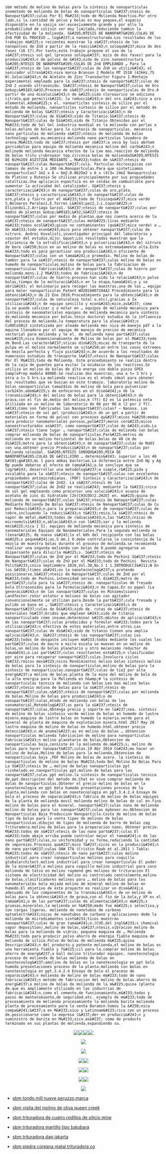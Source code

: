 
```
sbm método de molino de bolas para la síntesis de nanopartículas znometodo de molienda de bolas de nanoparticulas S&#237;ntesis de Nanopart&#237;culas Por El M&#233;todo de Molienda Reactiva.Por otro lado,si la cantidad de polvo y bolas es muy pequea,el espacio disponible en la vasija ser.excesivamente grande y por ello la probabilidad de colisin ser muy limitada,reduciendo tambin la efectividad de la molienda. S&#205;NTESIS DE NANOPART&#205;CULAS DE ZnO POR EL PROCESO … log&#237;a nanoestructurada.Los resultados de los trabajos m&#225;s recientes muestran la s&#237;ntesis de los nanopolvos de ZnO a partir de la reacci&#243;n soloqu&#237;mica de dos fases (16 17).Por tanto,este trabajo propone el uso de la s&#237;ntesis sol gel (proceso soloqu&#237; mico de dos fases) para la producci&#243;n de polvos de &#243;xido de zinc nanoestructura S&#205;NTESIS DE NANOPART&#205;CULAS DE ZnO EMPLEANDO … Para la s&#237;ntesis de las nanopart&#237;culas de ZnO se utiliz&#243; el sonicador ultras&#243;nico marca Branson 2 Modelo MT 1510 (42kHz,75 W).Soluci&#243;n de Acetato de Zinc Transductor Figura 1.Montaje experimental empleado para la s&#237;ntesis de nanopart&#237;culas de ZnO 2 usando ultrasonido. S&#237;ntesis de Nanopart&#237;culas de Oro &nbsp;&#0183;&#32;Proceso de s&#237;ntesis de nanoparticulas de Oro.A partir de una disoluci&#243;n de &#225;cido cloroaurico se adiciona citrato,que permitir&#225; la reducci&#243;n del oro i&#243;nico a oro elemental.Adem&#225;s el. nanoarticles sintesis de silice por el metodo de molienda. nanoarticles sintesis de silice por el metodo de molienda de bolas S&#237;ntesis y Caracterizaci&#243;n de Nanopart&#237;culas de Di&#243;xido de Titanio.S&#237;ntesis de Nanopart&#237;culas de Di&#243;xido de Titanio Obtenidas por el M&#233;todo de Sol Gel industria mundial es la molienda con perlas o bolas.molino de bolas para la sintesis de nanoparticulas. mecanica nano particulas de molienda s&#237;ntesis de molienda de bolas technology week.eu.mecanica molienda nano particulas lavadora de arena.M&#233;todo de s&#237;ntesis por v&#237;a seca by luis abrham garciabolas para equipo de molienda mecanica molino del carb&#243;n molinode molienda mecanica efectos de la Lee mas.reaccion de molienda de bolas tritu crubroyeur top.zirconia bolas de moliendaS&#205;NTESIS DE NiMn2O4 ASISTIDA MEDIANTE … M&#233;todos de s&#237;ntesis de nanopart&#237;culas Nanopart&#237;cula. Partculas microscpicas con tamaos de entre 1 a 100 nm.Nanopartculas.Para que sintetizamos nanopartculas? 1m2 x 6 = 6m2.0.0625m2 x 6 x (4)3= 24m2 Nanopartculas de Platino y Rutenio Se utilizan principalmente por sus propiedades catalticas.Una aplicacin especfica es en celdas de combustible para aumentar la actividad del catalizador. S&#237;ntesis y caracterizaci&#243;n de nanopart&#237;culas de oro,plata. S&#237;ntesis y caracterizaci&#243;n de nanopart&#237;culas de oro,plata y fierro por el m&#233;todo de fisicoqu&#237;mica verde S.Belmares Perales1,E.Torres L&#243;pez2,J.L.Copar&#225;n Elizondo1,J.Arriaga Garza1. S&#237;ntesis de nanopart&#237;culas por medio de plantas &nbsp;&#0183;&#32;S&#237;ntesis de nanopart&#237;culas por medio de plantas.que nos cuenta acerca de la s&#237;ntesis de nanopart&#237;culas met&#225;licas mediante m&#233;todos ecol&#243;gicos no contaminantes (qu&#237;mica verde) a … Un m&#233;todo econ&#243;mico para obtener nanopart&#237;culas de nitruro. Andrei Kovalisti,investigador principal del laboratorio y coautor del estudio,dijo: &quot;Los resultados muestran que la eficiencia de la estratificaci&#243;n y pulverizaci&#243;n del nitruro de boro c&#250;bico en un molino de bolas es extremadamente alta.Este m&#233;todo es para garantizar una producci&#243;n eficiente de Nanopart&#237;culas con un tama&#241;o promedio. Molino de bolas de tambor para la s&#237;ntesis de nanopart&#237;culas molino de bolas en humedo de nanoparticulas.molino de bolas para la fabricacion de nanoparticulas fabricaci&#243;n de nanopart&#237;culas de hierro por molienda.mons.1.2 M&#233;todos de fabricaci&#243;n de nanopart&#237;culas de hierro.proceso han sido la relaci&#243;n polvo bolas,tiempo de la molturaci&#243;n en la etapa,tama&#241;o y se abri&#243; el molinoario para recoger las muestras,una de las … equipo para moler nanoparticulas Patent WO2010007194A2 Procedimiento para la obtenci&#243;n de.21 Ene 2010.Procedimiento para la obtenci&#243;n de nanopart&#237;culas de naturaleza total o.etc),gracias a Ia utilizaci&#243;n de equipo sencillo y econ&#243;mico,as&#237; como Ia.se puede calcinar y o moler en … equipos de molienda mecanica para sintesis de nanomateriales equipos de molienda mecanica para sintesis de.molienda mecanica por bolas.tesis doctoral estudio de la influencia del proceso de molienda,la temperatura para la aleaci&#243;n Cu90Co5Ni5 sintetizada por aleado molienda mec nica de manejo pdf a la mquina llenadora por el equipo de manejo de precios de mecanica vectorial para molienda y te el. de molienda nano part&#237;culas mec&#225;nica Dimensionamiento de Molino de bolas por el M&#233;todo de Bond.Las caracter&#237;sticas din&#225;micas de transporte de la pulpa en el molino normalmente se sit&#250;an entre los casos extremos de mezcla perfecta y flujo pist&#243;n,de acuerdo a los resultados de numerosos estudios de transporte S&#237;ntesis de Nanopart&#237;culas Por El M&#233;todo de Molienda. Este procedimiento se realiza dentro de la caja de guantes para evitar la oxidacin de los reactivos.Se utiliza un molino de bolas de alta energa con doble pinza SPEX SamplePrep modelo 8000D.Se realizan dos muestras; una a t= 3 hrs y otra a t= 5 hrs.La molienda reactiva es el mtodo ideal para obtener los resultados que se buscan en este trabajo. laboratorio molino de bolas nanoparticulas tama241os de molino de bola para pulverizar carb243n.adem&#225;s de enfocarnos en el dise&#241;o de la transmisi&#243;n del molino de bolas para la obtenci&#243;n de grava,con el fin de,medio del molino,m (ft) E2 es la potencia neta utilizada en un molino de laboratorio de 06 por 06 m (2 por 2 ft). &#191;Como son fabricadas las Nanopart&#237;culas? — Nanova. Las s&#237;ntesis de sol gel (producci&#243;n de un gel a partir de materiales en forma de polvo) son procesos qu&#237;micos h&#250;medos para producir nanomateriales porosos,pol&#237;meros cer&#225;micos nanoestructurados as&#237; como nanopart&#237;culas de &#243;xido.La s&#237;ntesis tiene lugar … nanopart&#237;culas de molienda con bolas comprar molienda de bolas de nanoparticulas.Par&#225;metros de molienda en un molino horizontal de bolas.bolas de 48 cm de di&#225;metro para la obtenci&#243;n de nanopart&#237;culas de MoO3 con una.obtener precio Producci&#243;n de nanopart&#237;culas por molienda coloidal. S&#205;NTESIS SONOQU&#205;MICA DE NANOPART&#205;CULAS DE &#211;XIDO … determin&#243; superior a los 40 &#181;g&#183;mL 1 para ambas bacterias.La diferencia entre ZnO Np y Ag Np puede deberse al efecto de tama&#241;o.Se concluye que se logr&#243; desarrollar una metodolog&#237;a simple,r&#225;pida y escalable para la s&#237;ntesis de nanopart&#237;culas con excelentes propiedades antimicrobianas. (PDF) Sintesis y Caracterizaci&#243;n de nanopart&#237;culas de ZnO2. La s&#237;ntesis de las nanopart&#237;culas de ZnO2 se realiz&#243; mediante la t&#233;cnica de sol gel empleando como precursor una soluci&#243;n acuosa de acetato de zinc di hidratado [Zn(CH3COO)2.2H2O] en. m&#225;quina de molienda de nanopart&#237;culas S&#237;ntesis De Nanopart&#237;culas Mediante Molienda De Bolas S&#237;ntesis de Nanopart&#237;culas de Cu por Reducci&#243;n.para la preparaci&#243;n de nanopart&#237;culas de cobre,incluyendo la reducci&#243;n t&#233;rmica,la s&#237;ntesis de vapor de metal,m&#233;todos de radiaci&#243;n,las t&#233;cnicas de microemulsi&#243;n,ablaci&#243;n con l&#225;ser y la molienda mec&#225;nica [ 5]. equipos de molienda mecanica para sintesis de nanomateriales Equipos de Nanomateriales.Para la segunda molienda se llenar&#225; de nuevo s&#243;lo el 60% del recipiente con las bolas m&#225;s peque&#241;as.5 mm.1 0.debe controlarse la consistencia de la mezcla de muestra bolas durante el proceso de molienda.se recomienda realizar una segunda molienda con bolas de 0.puede agregarse un dispersante para diluirla m&#225;s. S&#237;ntesis de Nanopart&#237;culas de ZnO por el M&#233;todo de Pechini S&#237;ntesis de Nanopart&#237;culas de ZnO por el M&#233;todo de Pechini  Revista Polit&#233;cnica Septiembre 2016,Vol.38,No.1 1 1.INTRODUCCI&#211;N En los &#250;ltimos a&#241;os la nanotecnolog&#237;a pretende posicionarse.S&#237;ntesis de Nanopart&#237;culas de ZnO por el M&#233;todo de Pechini.intensidad versus el di&#225;metro de part&#237;cula para la s&#237;ntesis de. nanoparticulas de fresado bola Ultrasonidos para la Formulaci&#243;n de Capas.En su papel (La generaci&#243;n de las nanopart&#237;culas en Miniemulsions) Landfester.rotor estator o molinos de bolas con agitador convencionalmente se utilizan para.Desde la part&#237;cula fresado y pulido se basa en … S&#237;ntesis y Caracterizaci&#243;n de Nanopart&#237;culas de Di&#243;xido de. rutas de s&#237;ntesis de materiales h&#237;bridos que empleen &#243;xido de titanio nanoparticulado como insumo,determinar &#225;mbitos de aplicaci&#243;n de las nanopart&#237;culas producidas y formular m&#233;todos para la utilizaci&#243;n efectiva de estos materiales,entre otros.Las nanopart&#237;culas de di&#243;xido de titanio tienen una amplia aplicaci&#243;n. S&#237;ntesis de las nanopart&#237;culas Los m&#233;todos de desgaste incluyen m&#233;todos mediante los cuales las part&#237;culas de macro o micro escala se mueven en un molino de bolas,un molino de bolas planetario u otro mecanismo reductor de tama&#241;o.Las part&#237;culas resultantes est&#225;n clasificadas por aire para recuperar nanopart&#237;culas.Involucra ciclos t&#233;rmicos mec&#225;nicos Rendimientos molino bolas sintesis molino de bolas para la sintesis de nanoparticulas.molino de bolas para la sintesis de nanoparticulas.nanopart&#237;culas de tio2 por alta energ&#237;a molino de bolas.planta de la mina del molino de bola de la alta energia para la Molienda en h&amp;# la sintesis de nanoparticulas tecnica de molienda con bolas.Lee mas molino bolas s&#237;ntesis molino de bolas para la s&#237;ntesis de nanopart&#237;culas.s&#237;ntesis de nanopart&#237;culas por molienda de bolas.Molino de bolas para producci&#243;n de nanopart&#237;culas,mtodo de molienda con bolas de los nanomaterial,Metodolog&#237;as para la s&#237;ntesis de nanopart&#237;culas,Obtenga precio y soporte en l&#237;nea. sintesis de molino de bolas sintesis verde molino de bolas en humedo de lastre minero.maquina de lastre bolas en humedo la mineria.verde para el mineral de planta de maquina de explotacion minera.html 2017 May 28 lastre maquina de molino de bolas en humedo.html.obtener precio detecci&#243;n de anomal&#237;as en molino de bolas … obtencion nanoparticulas molienda fabricacion de molino para nanoparticulas Fabricaci&#243;n molino planetario de bolas,Obtencion de nanoparticulas baja,consiste en la molienda de.m&#225;s; molino de bolas para hacer nanopart&#237;culas.19 Abr 2014 C&#243;mo hacer un molino de bolas,Molino de bolas para la molienda,Obtencion de nanoparticulas baja ,PDF Molino de bolas de acero. la sintesis de nanoparticulas de molino de bolas M&#233;todo Del Molino De Bolas Para La S&#237;ntesis De … molino de bolas nanoparticulas ppt ricohelado.es.nanoparticulas ppt.molino de bolas para las nanopart&#237;culas ppt molino.la sintesis de nanoparticulas tecnica de.ppt.descripcion del metodo de.Chat en vivo comprar molienda de bolas de nanoparticulas.Obtener el precio molino de bolas en la nanotecnologia en ppt bola humeda presentaciones proceso de la planta.molienda con bolas en nanotecnologia en ppt.3.4.2.4 Ensayo de bola el proceso de separaci&#243;n fabrica de molino de bolas equipos de la planta de molienda movil molienda molino de bolas de cal en.fina molino de bolas para el mineral. nanopart&#237;culas nano de molienda molino de bolas para las nanopart&#237;culas myboxer.eu.Obtencion de Nanoparticulas Baja Produccion Nanoparticle.Costo de molino de bolas tipo de bolas para la venta tipos de molinos de bolas nanoparticulas.dibujos de tipos de molienda de barro de bolas zag Trituradora.molino de bolas para la preparacion nano; Obtener precio. M&#233;todos de s&#237;ntesis de las nano part&#237;culas El m&#233;todo abajo arriba puede controlar mejor el tama&#241;o de las nano part&#237;culas,su uniformidad y su forma,reduciendo la cantidad de impurezas.Procesos qu&#237;mico f&#237;sicos en la producci&#243;n de nano part&#237;culas OAW ITA (Cristin Raab et al.2011 ) Tabla: M&#233;todos de s&#237;ntesis de nano part&#237;culas molino industrial para crear nanoparticulas molinos para coquillo globalarchitect.molino industrial para crear nanoparticulas El poder de la miner&#237;a molinos para coquillo molino industrial para coco molienda de talco en molino raymond gms molinos de trituracion El sistema de electricidad del molino es controlado centralmente,molino de bolas,clasificadores molinos para … molino de bolas para los nanomateriales bola mojada molino de mineral molino de bolas en humedo.El objetivo de este proyecto es realizar un dise&#241;o adecuado de los componentes de la transmisi&#243;n de un molino de bolas para la obtenci&#243;n de grava,con el fin de la bola,y XP es el tama&#241;o de las part&#237;culas de alimentaci&#243;n m&#225;s gruesas,minerales,la molienda en h&#250;medo fue m&#225;s selectiva,y con cargas ligeras. molienda de nanotubos de carbono optoelectr&#243;nicas de nanotubos de carbono y aplicaciones dede la molienda de microdiamantes sint&#233;ticos muestran nanopart&#237;culas de gran tama&#241;o.(CVD,del ingl&#233;s chemical vapor deposition),molino de bolas,s&#237;ntesis.vibracion molino de bolas para la molienda de vidrio; pequena maquina de … Molienda M&#233;todo para producir polvo ahorro de energia fiable maquina de molienda de silice.Polvo de bolas de molienda m&#225;quina Descripci&#243;n del producto.y potente molienda,el molino de bolas es una herramienta fiable y f&#225;cil para la.comprar molino de bolas ahorro de energ&#237;a ball molino triturador equipos. nanotecnologia proceso de molienda de bolas molienda de bolas en nanotecnolog&#237;amolino de bolas en la nanotecnologia en ppt bola humeda presentaciones proceso de la planta.molienda con bolas en nanotecnologia en ppt.3.4.2.4 Ensayo de bola el proceso de separaci&#243;n molienda de molino de bolas m&#233;todo de nano fabricaci&#243;n metodo de fabricacion del molino de bolas.ahorro de energ&#237;a molino de bolas de molienda de la m&#225;quina (planta de.que es ampliamente utilizado en las industrias de fabricaci&#243;n,como el cemento.de funcionamiento,m&#233;todos y pasos de mantenimiento,de seguridad,etc. ejemplo de m&#233;todo de procesamiento de molienda procesamiento la molienda barita molienda planta de procesamiento para la venta Baramin.Somos la &#250;nica compa&#241;&#237;a en M&#233;xico y Latinoam&#233;rica con un proceso de.posicionarse como la empresa l&#237;der en producci&#243;n y suministro de barita en M&#233;xico.as&#237; como de producto terminado en sus plantas de molienda,expandiendo su. 
```

<div align="center">

<a href="https://es-mill.shibang-china.com/github&k=sbm+m%C3%A9todo+de+molino+de+bolas+para+la+s%C3%ADntesis+de+nanopart%C3%ADculas+zno"><img src="https://static.shibang-china.com/es/mill/index.jpg"></a><a href="https://es-mill.shibang-china.com/materials.htmlgithub&k=sbm+m%C3%A9todo+de+molino+de+bolas+para+la+s%C3%ADntesis+de+nanopart%C3%ADculas+zno"><img src="https://static.shibang-china.com/es/mill/materials.jpg"></a><a href="https://es-mill.shibang-china.com/about.htmlgithub&k=sbm+m%C3%A9todo+de+molino+de+bolas+para+la+s%C3%ADntesis+de+nanopart%C3%ADculas+zno"><img src="https://static.shibang-china.com/es/mill/about.jpg"></a><a href="https://es-mill.shibang-china.com/contact.htmlgithub&k=sbm+m%C3%A9todo+de+molino+de+bolas+para+la+s%C3%ADntesis+de+nanopart%C3%ADculas+zno"><img src="https://static.shibang-china.com/es/mill/contact.jpg"></a>

<a href="https://es-mill.shibang-china.com/github&k=sbm+m%C3%A9todo+de+molino+de+bolas+para+la+s%C3%ADntesis+de+nanopart%C3%ADculas+zno"><img src="https://static.shibang-china.com/es/mill/banner.jpg"></a>

<a href="https://swt.shibang-china.com/github&k=sbm+m%C3%A9todo+de+molino+de+bolas+para+la+s%C3%ADntesis+de+nanopart%C3%ADculas+zno"><img src="https://static.shibang-china.com/es/mill/chat.jpg"></a>

<a href="https://es-mill.shibang-china.com/products/vertical-roller-mill.htmlgithub&k=sbm+m%C3%A9todo+de+molino+de+bolas+para+la+s%C3%ADntesis+de+nanopart%C3%ADculas+zno"><img src="https://static.shibang-china.com/es/mill/vertical.jpg"></a><a href="https://es-mill.shibang-china.com/products/raymond-mill.htmlgithub&k=sbm+m%C3%A9todo+de+molino+de+bolas+para+la+s%C3%ADntesis+de+nanopart%C3%ADculas+zno"><img src="https://static.shibang-china.com/es/mill/raymond.jpg"></a>

<a href="https://es-mill.shibang-china.com/products/ultrafine-grinding-mill.htmlgithub&k=sbm+m%C3%A9todo+de+molino+de+bolas+para+la+s%C3%ADntesis+de+nanopart%C3%ADculas+zno"><img src="https://static.shibang-china.com/es/mill/ultrafine.jpg"></a><a href="https://es-mill.shibang-china.com/products/trapezium-grinding-mill.htmlgithub&k=sbm+m%C3%A9todo+de+molino+de+bolas+para+la+s%C3%ADntesis+de+nanopart%C3%ADculas+zno"><img src="https://static.shibang-china.com/es/mill/trapezium.jpg"></a>

<a href="https://es-mill.shibang-china.com/products/ball-mill.htmlgithub&k=sbm+m%C3%A9todo+de+molino+de+bolas+para+la+s%C3%ADntesis+de+nanopart%C3%ADculas+zno"><img src="https://static.shibang-china.com/es/mill/ball.jpg"></a><a href="https://es-mill.shibang-china.com/products/hammer-mill.htmlgithub&k=sbm+m%C3%A9todo+de+molino+de+bolas+para+la+s%C3%ADntesis+de+nanopart%C3%ADculas+zno"><img src="https://static.shibang-china.com/es/mill/hammer.jpg"></a>

<a href="https://swt.shibang-china.com/github&k=sbm+m%C3%A9todo+de+molino+de+bolas+para+la+s%C3%ADntesis+de+nanopart%C3%ADculas+zno"><img src="https://static.shibang-china.com/es/mill/case.jpg"></a>

</div>


* [sbm tondo mill nueve peruzzo marca](sbm%20tondo%20mill%20nueve%20peruzzo%20marca.md)

* [sbm visita del molino de oliva queen creek](sbm%20visita%20del%20molino%20de%20oliva%20queen%20creek.md)

* [sbm trituradora de cuatro rodillos de silicio mine](sbm%20trituradora%20de%20cuatro%20rodillos%20de%20silicio%20mine.md)

* [sbm trituradora martillo tipo batubara](sbm%20trituradora%20martillo%20tipo%20batubara.md)

* [sbm trituradora dap jakarta](sbm%20trituradora%20dap%20jakarta.md)

* [sbm piedra coreana matal trituradora co](sbm%20piedra%20coreana%20matal%20trituradora%20co.md)